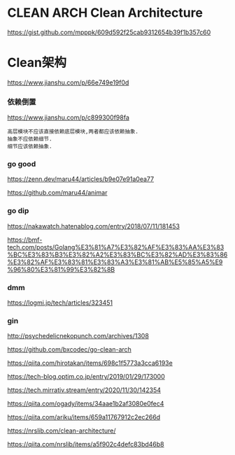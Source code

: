 # CLEAN ARCH Clean Architecture
https://gist.github.com/mpppk/609d592f25cab9312654b39f1b357c60


# Clean架构
https://www.jianshu.com/p/66e749e19f0d


### 依赖倒置
https://www.jianshu.com/p/c899300f98fa
```
高层模块不应该直接依赖底层模块,两者都应该依赖抽象.
抽象不应依赖细节.
细节应该依赖抽象.
```

### go  good
https://zenn.dev/maru44/articles/b9e07e91a0ea77

https://github.com/maru44/animar

### go dip
https://nakawatch.hatenablog.com/entry/2018/07/11/181453

https://bmf-tech.com/posts/Golang%E3%81%A7%E3%82%AF%E3%83%AA%E3%83%BC%E3%83%B3%E3%82%A2%E3%83%BC%E3%82%AD%E3%83%86%E3%82%AF%E3%83%81%E3%83%A3%E3%81%AB%E5%85%A5%E9%96%80%E3%81%99%E3%82%8B

### dmm
https://logmi.jp/tech/articles/323451

### gin
http://psychedelicnekopunch.com/archives/1308

https://github.com/bxcodec/go-clean-arch

https://qiita.com/hirotakan/items/698c1f5773a3cca6193e

https://tech-blog.optim.co.jp/entry/2019/01/29/173000

https://tech.mirrativ.stream/entry/2020/11/30/142354

https://qiita.com/ogady/items/34aae1b2af3080e0fec4

https://qiita.com/ariku/items/659a11767912c2ec266d

https://nrslib.com/clean-architecture/


https://qiita.com/nrslib/items/a5f902c4defc83bd46b8
